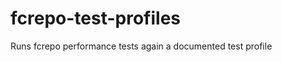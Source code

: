 fcrepo-test-profiles
====================

Runs fcrepo performance tests again a documented test profile
